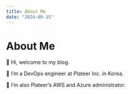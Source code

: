 ```yaml
---
title: About Me
date: "2024-09-15"
---
```


# About Me

👋 Hi, welcome to my blog.

👀 I’m a DevOps engineer at Plateer Inc. in Korea.

🌱 I’m also Plateer’s AWS and Azure administrator.
